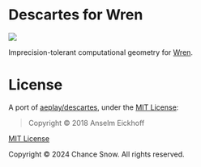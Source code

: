 # Descartes for Wren

[![](https://img.shields.io/badge/wren-0.4.0-blue)](https://github.com/joshgoebel/wren-console#wren-package-module)

Imprecision-tolerant computational geometry for [Wren](https://wren.io).

# License

A port of [aeplay/descartes](https://github.com/aeplay/descartes), under the [MIT License](https://github.com/aeplay/descartes/blob/master/LICENSE):

> Copyright &copy; 2018 Anselm Eickhoff

[MIT License](https://opensource.org/licenses/MIT)

Copyright &copy; 2024 Chance Snow. All rights reserved.
